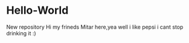 # Hello-World
New repository
Hi my frineds
Mitar here,yea well i like pepsi i cant stop drinking it :)
